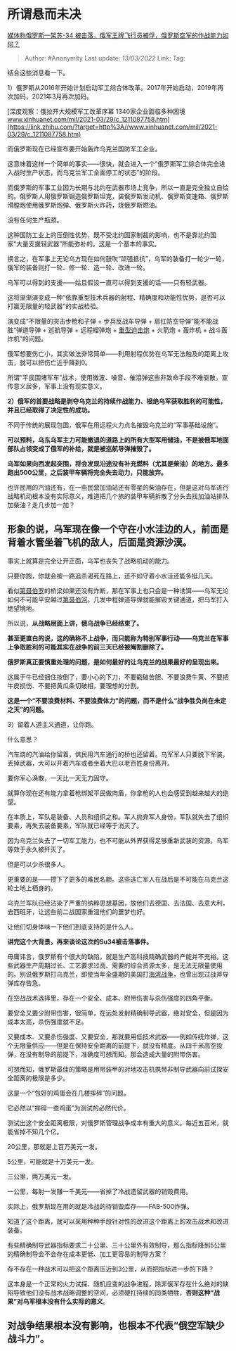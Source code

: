 # 所谓悬而未决
[媒体称俄罗斯一架苏-34 被击落，俄军王牌飞行员被俘，俄罗斯空军的作战能力如何？](https://www.zhihu.com/question/520344855/answer/2377934468)

> Author: #Anonymity
> Last update: *13/03/2022*
> Link:
> Tag:

结合这些消息看一下。

1）俄罗斯从2016年开始计划启动军工综合体改革。2017年开始启动，2019年再次加码，2021年3月再次加码。

[深度观察：俄拉开大规模军工改革序幕 1340家企业面临多种困境​www.xinhuanet.com/mil/2021-03/29/c_1211087758.htm](https://link.zhihu.com/?target=http%3A//www.xinhuanet.com/mil/2021-03/29/c_1211087758.htm)

而俄罗斯现在已经宣布要开始轰炸乌克兰国防军工企业。

这意味着这样一个简单的事实——很快，就会进入一个“俄罗斯军工综合体完全进入战时生产状态，而乌克兰军工全面停工的状态”的阶段。

而俄罗斯的军事工业因为长期与北约在武器市场上竞争，所以一直是完全独立自给的。俄罗斯人用俄罗斯钢造俄罗斯坦克，装俄罗斯发动机、俄罗斯变速箱、俄罗斯滑膛炮使用俄罗斯炮弹、俄罗斯火炸药，烧俄罗斯燃油。

没有任何生产瓶颈。

这种国防工业上的压倒性优势，既不受北约国家制裁的影响，也不是靠北约国家“大量支援轻武器”所能弥补的。这是一个基本的事实。

换言之，在军事上无论乌方现在如何鼓吹“顽强抵抗”，乌军的装备打一轮少一轮，俄军的装备则打一轮、修一轮、造一轮、改进一轮。

乌军可以得到的支援——姑且假设一直可以得到支援的话——只有轻武器。

这将渐渐演变成一种“依靠重型技术兵器的射程、精确度和功能性优势，是否可以打赢无限量的轻武器”的实战检验。

演变成“不限量的突击步枪和子弹 + 步兵反战车导弹 + 肩扛防空导弹”能不能战胜“弹道导弹 + 巡航导弹 + 远程榴弹炮 + [重型迫击炮](https://www.zhihu.com/search?q=%E9%87%8D%E5%9E%8B%E8%BF%AB%E5%87%BB%E7%82%AE&search_source=Entity&hybrid_search_source=Entity&hybrid_search_extra=%7B%22sourceType%22%3A%22answer%22%2C%22sourceId%22%3A2377934468%7D) + 火箭炮 + 轰炸机 + 战斗轰炸机”的问题。

俄军想要伤亡小，其实做法非常简单——利用射程优势在乌军无法触及的距离上攻击，就可以把伤亡近乎降到0。

所谓“平民围堵军车”战术，使用微波、噪音、催泪弹这些非致命手段不难驱散，宣传意义居多，军事上没有现实意义。

**2）俄军的首要战略是剥夺乌克兰的持续作战能力、根绝乌军获取胜利的可能性，并且已经取得了决定性的成功。**

不同于传统的展现包围，俄军在用远程火力点名摧毁乌克兰的“军事基础设施”。

**可以预料，乌东乌军主力可能撤退的道路上的所有大型军用储油，不是被俄军地面部队占领变成了俄军的补给，就是被巡航导弹摧毁了。**

**乌军如果向西发起突围，将会发现沿途没有补充燃料（尤其是柴油）的地方。最多跑出500公里，之后装甲车辆将完全失去动力，只能放弃。**

也许民用的汽油还有，在一些民营加油站还有零星的柴油存在，但是这对乌军进行战略机动根本没有实际意义，难道把几个旅的装甲车辆拆散了分头去找加油站排队加柴油？走几步加一加？

## 形象的说，乌军现在像一个守在小水洼边的人，前面是背着水管坐着飞机的敌人，后面是资源沙漠。

事实上就算是完全让开正面，乌军也丧失了战略机动的能力。

只要你跑，你就会被一路追杀渴死在路上，还不如守着小水洼还能多挺几天。

看似[第聂伯罗](https://www.zhihu.com/search?q=%E7%AC%AC%E8%81%82%E4%BC%AF%E7%BD%97&search_source=Entity&hybrid_search_source=Entity&hybrid_search_extra=%7B%22sourceType%22%3A%22answer%22%2C%22sourceId%22%3A2377934468%7D)的桥梁如果还没有炸断，那在军事上也只会是一种诱饵——乌军无论如何不可能平安越过[第聂伯河](https://www.zhihu.com/search?q=%E7%AC%AC%E8%81%82%E4%BC%AF%E6%B2%B3&search_source=Entity&hybrid_search_source=Entity&hybrid_search_extra=%7B%22sourceType%22%3A%22answer%22%2C%22sourceId%22%3A2377934468%7D)。几发中程弹道导弹就能摧毁关键通道，把乌军打入绝望境地。

所以说，**从战略层面上讲，俄乌战争已经结束了。**

**甚至更直白的说，这的确称不上战争，而只能称为特别军事行动——乌克兰在军事上争取胜利的可能其实在战争的前三天已经被阉割删除了。**

**俄罗斯真正要慎重处理的问题，是如何最好的让乌克兰的战果最好的呈现出来。**

这属于牛已经捆住按倒了，要小心的下刀，不要戳破苦胆、不要浪费牛黄、不要把牛皮损伤、不要把黄瓜条切破相，要理想的分割。

**这是一个“不要浪费材料、不要浪费体力”的问题，而不是什么“战争胜负尚在未定之天”的问题。**

3）留着人道主义通道，让你跑。

什么意思？

汽车烧的汽油给你留着，供民用汽车通行的桥也还留着。乌军军人只要脱下军装，丢掉武器，大可以开着汽车或者坐着大巴以老百姓身份离开。

要你军心涣散，一天比一天无力固守。

就算你现在还有能力拿着枪绑架平民做肉盾，你拿枪的人也会感受到越来越大的绝望。

在本质上，军队是装备、人员和组织之和。军人抛弃军人身份，军队就失去了组织要素，再失去装备要素，军队就已经等于消灭了。

因为乌克兰失去了一切军工能力，也不可能从外界获得足够重新武装的资源，乌军等效于永久被歼灭了。

但是可以少杀很多人。

更重要的是——攒下了更多的难民名额。这些逃亡军人在战后是不可能在乌克兰这轮土地上栖身的。

乌克兰军队已经沾染了严重的纳粹思想基因，放他们去德国、去法国、去意大利，去西班牙，让这些前二战国家重温他们的噩梦也好。

让他们切身体味一下他们到底支持的是什么人。

**讲完这个大背景，再来谈论这次的Su34被击落事件。**

毋庸讳言，俄罗斯有个很大的缺陷，就是生产高科技精确武器的产能并不充裕。这些武器生产周期过长、工艺要求过高、需要的综合资源太多，是无法无限量使用的。别说俄罗斯打乌克兰，即使当年全盛期的美国打[海湾战争](https://www.zhihu.com/search?q=%E6%B5%B7%E6%B9%BE%E6%88%98%E4%BA%89&search_source=Entity&hybrid_search_source=Entity&hybrid_search_extra=%7B%22sourceType%22%3A%22answer%22%2C%22sourceId%22%3A2377934468%7D)，也曾出现过战斧导弹库存告急。

在空战战术选择里，存在一个安全、成本、附带伤害与杀伤强度的四角平衡。

要安全又要少附带伤害，很简单，在远处发射精确制导武器，绝对安全，但是因为成本太高，杀伤强度就不足。

又要成本、又要杀伤强度、又要安全，那就要用低技术武器——例如传统炸弹，这个无限量供应——但是在保持安全距离的前提下，就没有精度。从四千米高空投弹，在没有制导的前提下，准确度可想而知。那会造成大量的附带伤害。

可想而知，俄罗斯最佳的策略是用带装甲的对地攻击机携带非制导武器向前试探安全距离的极限是多少。

这是一个“包好的鸡蛋会在几楼摔碎”的问题。

它必然以“摔碎一些鸡蛋”为测试的必然代价。

测试出这个安全距离极限，对俄罗斯管理战争成本有重大的意义。每近五百米，就能省掉不知几个亿。

20公里，那就是上百万美元一发。

5公里，可能就是十万美元一发。

三公里，两万美元一发。

一公里，每射一发赚一千美元——省掉了冷战遗留武器的销毁费用。

实际上，俄罗斯现在用的就是冷战的待销毁库存——FAB-500炸弹。

知道了这个距离，就可以采用种种手段针对性的改进这个距离上的攻击战术和改进装备。

有些精确制导武器指标要求二十公里、三十公里外有效制导，那么指标降到5公里的精确制导会不会存在成本更低、加工更容易的制导方案？

存不存在一种战术可以把这个距离压近到3公里，从而把指标进一步的下降？

这本身是一个正常的火力试探、随机应变的战争进程，除非俄军存在什么绝对的缺陷导致他们没有战术战略调整的空间，必须硬扛持续的同类牺牲，**否则这种“战果”对乌军根本没有什么实际的意义**。

## 对战争结果根本没有影响，也根本不代表“俄空军缺少战斗力”。
